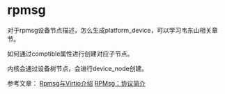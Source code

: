 # rpmsg


对于rpmsg设备节点描述，怎么生成platform_device，可以学习韦东山相关章节。

如何通过comptible属性进行创建对应子节点。

内核会通过设备树节点，会进行device_node创建。



参考文章：
[Rpmsg与Virtio介绍](https://blog.csdn.net/weixin_42813232/article/details/125577142)
[RPMsg：协议简介](https://blog.csdn.net/ZM_Yang/article/details/107453233)